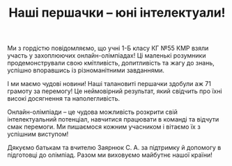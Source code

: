 ﻿---
title: Наші першачки – юні інтелектуали!
---

Ми з гордістю повідомляємо, що учні 1-Б класу КГ №55 КМР взяли участь у захоплюючих онлайн-олімпіадах! Ці маленькі розумники продемонстрували свою кмітливість, допитливість та жагу до знань, успішно впоравшись із різноманітними завданнями.

І ми маємо чудові новини! Наші талановиті першачки здобули аж 71 грамоту за перемогу! Це неймовірний результат, який свідчить про їхні високі досягнення та наполегливість.

Онлайн-олімпіади – це чудова можливість розкрити свій інтелектуальний потенціал, навчитися працювати в команді та відчути смак перемоги. Ми пишаємося кожним учасником і вітаємо їх з успішним виступом!

Дякуємо батькам та вчителю Заярнюк С. А. за підтримку й допомогу в підготовці до олімпіад. Разом ми виховуємо майбутнє нашої країни!